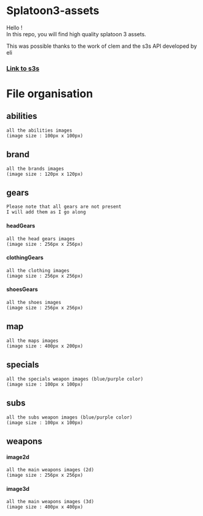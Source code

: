 # Splatoon3-assets
Hello !  
In this repo, you will find high quality splatoon 3 assets.  

This was possible thanks to the work of clem and the s3s API developed by eli
### [Link to s3s](https://github.com/frozenpandaman/s3s)

# File organisation

## abilities
    all the abilities images
    (image size : 100px x 100px)

## brand
    all the brands images
    (image size : 120px x 120px)

## gears
    Please note that all gears are not present
    I will add them as I go along
#### headGears
    all the head gears images
    (image size : 256px x 256px)

#### clothingGears
    all the clothing images
    (image size : 256px x 256px)

#### shoesGears
    all the shoes images
    (image size : 256px x 256px)

## map
    all the maps images
    (image size : 400px x 200px)

## specials
    all the specials weapon images (blue/purple color)
    (image size : 100px x 100px)

## subs
    all the subs weapon images (blue/purple color)
    (image size : 100px x 100px)


## weapons
#### image2d
    all the main weapons images (2d)
    (image size : 256px x 256px)

#### image3d
    all the main weapons images (3d)
    (image size : 400px x 400px)
    
